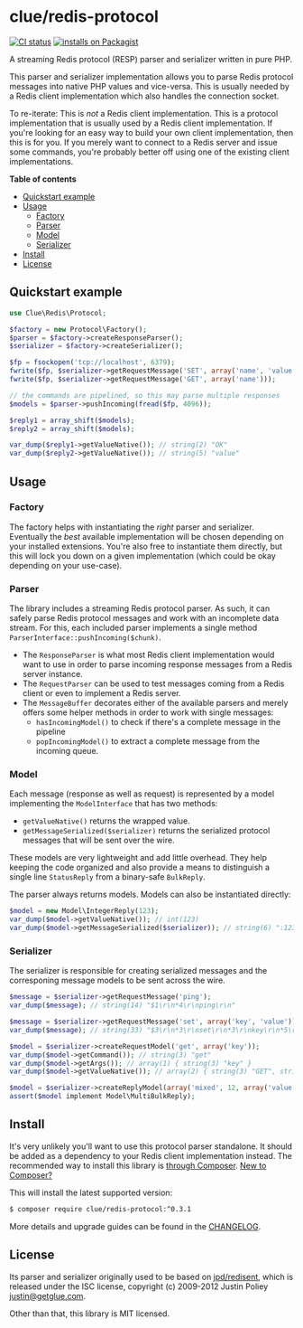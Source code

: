 # clue/redis-protocol

[![CI status](https://github.com/clue/redis-protocol/actions/workflows/ci.yml/badge.svg)](https://github.com/clue/redis-protocol/actions)
[![installs on Packagist](https://img.shields.io/packagist/dt/clue/redis-protocol?color=blue&label=installs%20on%20Packagist)](https://packagist.org/packages/clue/redis-protocol)

A streaming Redis protocol (RESP) parser and serializer written in pure PHP.

This parser and serializer implementation allows you to parse Redis protocol
messages into native PHP values and vice-versa. This is usually needed by a
Redis client implementation which also handles the connection socket.

To re-iterate: This is *not* a Redis client implementation. This is a protocol
implementation that is usually used by a Redis client implementation. If you're
looking for an easy way to build your own client implementation, then this is
for you. If you merely want to connect to a Redis server and issue some
commands, you're probably better off using one of the existing client
implementations.

**Table of contents**

* [Quickstart example](#quickstart-example)
* [Usage](#usage)
  * [Factory](#factory)
  * [Parser](#parser)
  * [Model](#model)
  * [Serializer](#serializer)
* [Install](#install)
* [License](#license)

## Quickstart example

```php
use Clue\Redis\Protocol;

$factory = new Protocol\Factory();
$parser = $factory->createResponseParser();
$serializer = $factory->createSerializer();

$fp = fsockopen('tcp://localhost', 6379);
fwrite($fp, $serializer->getRequestMessage('SET', array('name', 'value')));
fwrite($fp, $serializer->getRequestMessage('GET', array('name')));

// the commands are pipelined, so this may parse multiple responses
$models = $parser->pushIncoming(fread($fp, 4096));

$reply1 = array_shift($models);
$reply2 = array_shift($models);

var_dump($reply1->getValueNative()); // string(2) "OK"
var_dump($reply2->getValueNative()); // string(5) "value"
```

## Usage

### Factory

The factory helps with instantiating the *right* parser and serializer.
Eventually the *best* available implementation will be chosen depending on your
installed extensions. You're also free to instantiate them directly, but this
will lock you down on a given implementation (which could be okay depending on
your use-case).

### Parser

The library includes a streaming Redis protocol parser. As such, it can safely
parse Redis protocol messages and work with an incomplete data stream. For this,
each included parser implements a single method
`ParserInterface::pushIncoming($chunk)`.

* The `ResponseParser` is what most Redis client implementation would want to
  use in order to parse incoming response messages from a Redis server instance.
* The `RequestParser` can be used to test messages coming from a Redis client or
  even to implement a Redis server.
* The `MessageBuffer` decorates either of the available parsers and merely
  offers some helper methods in order to work with single messages:
  * `hasIncomingModel()` to check if there's a complete message in the pipeline
  * `popIncomingModel()` to extract a complete message from the incoming queue.

### Model

Each message (response as well as request) is represented by a model
implementing the `ModelInterface` that has two methods:

* `getValueNative()` returns the wrapped value.
* `getMessageSerialized($serializer)` returns the serialized protocol messages
  that will be sent over the wire.

These models are very lightweight and add little overhead. They help keeping the
code organized and also provide a means to distinguish a single line
`StatusReply` from a binary-safe `BulkReply`.
  
The parser always returns models. Models can also be instantiated directly:

```php
$model = new Model\IntegerReply(123);
var_dump($model->getValueNative()); // int(123)
var_dump($model->getMessageSerialized($serializer)); // string(6) ":123\r\n"
```

### Serializer

The serializer is responsible for creating serialized messages and the
corresponing message models to be sent across the wire.

```php
$message = $serializer->getRequestMessage('ping');
var_dump($message); // string(14) "$1\r\n*4\r\nping\r\n"

$message = $serializer->getRequestMessage('set', array('key', 'value'));
var_dump($message); // string(33) "$3\r\n*3\r\nset\r\n*3\r\nkey\r\n*5\r\nvalue\r\n"

$model = $serializer->createRequestModel('get', array('key'));
var_dump($model->getCommand()); // string(3) "get"
var_dump($model->getArgs()); // array(1) { string(3) "key" }
var_dump($model->getValueNative()); // array(2) { string(3) "GET", string(3) "key" }

$model = $serializer->createReplyModel(array('mixed', 12, array('value')));
assert($model implement Model\MultiBulkReply);
```

## Install

It's very unlikely you'll want to use this protocol parser standalone.
It should be added as a dependency to your Redis client implementation instead.
The recommended way to install this library is [through Composer](https://getcomposer.org).
[New to Composer?](https://getcomposer.org/doc/00-intro.md)

This will install the latest supported version:

```bash
$ composer require clue/redis-protocol:^0.3.1
```

More details and upgrade guides can be found in the [CHANGELOG](CHANGELOG.md).

## License

Its parser and serializer originally used to be based on
[jpd/redisent](https://github.com/jdp/redisent), which is released under the ISC
license, copyright (c) 2009-2012 Justin Poliey <justin@getglue.com>.

Other than that, this library is MIT licensed.
